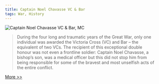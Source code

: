 ```yaml
---
title: Captain Noel Chavasse VC & Bar
tags: War, History
---
```


![Captain Noel Chavasse VC & Bar, MC](http://i.telegraph.co.uk/multimedia/archive/02692/Chavasse-medals_2692575b.jpg)

> During the four long and traumatic years of the Great War, only one individual was awarded the Victoria Cross (VC) and Bar – the equivalent of two VCs. The recipient of this exceptional double honour was not even a frontline soldier: Captain Noel Chavasse, a bishop’s son, was a medical officer but this did not stop him from being responsible for some of the bravest and most unselfish acts of the entire conflict.


[More >>](http://www.telegraph.co.uk/history/world-war-one/inside-first-world-war/10355380/noel-chavasse.html?fb)
